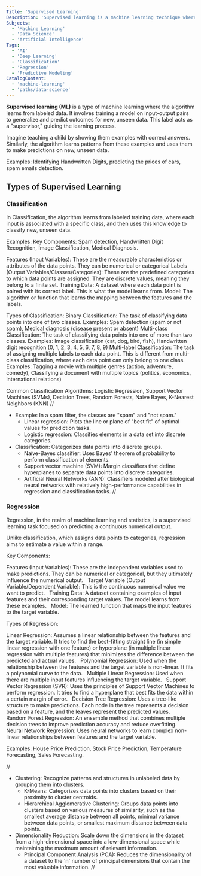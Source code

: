 ```yaml
---
Title: 'Supervised Learning'
Description: 'Supervised learning is a machine learning technique where algorithms learn from labeled data to make predictions.'
Subjects:
  - 'Machine Learning'
  - 'Data Science'
  - 'Artificial Intelligence'
Tags:
  - 'AI'
  - 'Deep Learning'
  - 'Classification'
  - 'Regression'
  - 'Predictive Modeling'
CatalogContent:
  - 'machine-learning'
  - 'paths/data-science'
---
```


**Supervised learning (ML)** is a type of machine learning where the algorithm learns from labeled data. It involves training a model on input-output pairs to generalize and predict outcomes for new, unseen data. This label acts as a "supervisor," guiding the learning process.

Imagine teaching a child by showing them examples with correct answers. Similarly, the algorithm learns patterns from these examples and uses them to make predictions on new, unseen data.

Examples: Identifying Handwritten Digits, predicting the prices of cars, spam emails detection.

## Types of Supervised Learning

### Classification

In Classification, the algorithm learns from labeled training data, where each input is associated with a specific class, and then uses this knowledge to classify new, unseen data.

Examples:
Key Components: Spam detection, Handwritten Digit Recognition, Image Classification, Medical Diagnosis.

Features (Input Variables): These are the measurable characteristics or attributes of the data points. They can be numerical or categorical
Labels (Output Variables/Classes/Categories): These are the predefined categories to which data points are assigned. They are discrete values, meaning they belong to a finite set.
Training Data: A dataset where each data point is paired with its correct label. This is what the model learns from.
Model: The algorithm or function that learns the mapping between the features and the labels.

Types of Classification:
Binary Classification: The task of classifying data points into one of two classes.
Examples: Spam detection (spam or not spam), Medical diagnosis (disease present or absent)
Multi-class Classification: The task of classifying data points into one of more than two classes.
Examples: Image classification (cat, dog, bird, fish), Handwritten digit recognition (0, 1, 2, 3, 4, 5, 6, 7, 8, 9)
Multi-label Classification: The task of assigning multiple labels to each data point. This is different from multi-class classification, where each data point can only belong to one class.
Examples: Tagging a movie with multiple genres (action, adventure, comedy), Classifying a document with multiple topics (politics, economics, international relations)

Common Classification Algorithms: Logistic Regression, Support Vector Machines (SVMs), Decision Trees, Random Forests, Naive Bayes, K-Nearest Neighbors (KNN)
//

- Example: In a spam filter, the classes are "spam" and "not spam."
  - Linear regression: Plots the line or plane of "best fit" of optimal values for prediction tasks.
  - Logistic regression: Classifies elements in a data set into discrete categories.
- Classification: Categorizes data points into discrete groups.
  - Naïve-Bayes classifier: Uses Bayes' theorem of probability to perform classification of elements.
  - Support vector machine (SVM): Margin classifiers that define hyperplanes to separate data points into discrete categories.
  - Artificial Neural Networks (ANN): Classifiers modeled after biological neural networks with relatively high-performance capabilities in regression and classification tasks.
    //

### Regression

Regression, in the realm of machine learning and statistics, is a supervised learning task focused on predicting a continuous numerical output.

Unlike classification, which assigns data points to categories, regression aims to estimate a value within a range.

Key Components:

Features (Input Variables): These are the independent variables used to make predictions. They can be numerical or categorical, but they ultimately influence the numerical output.  
Target Variable (Output Variable/Dependent Variable): This is the continuous numerical value we want to predict.  
Training Data: A dataset containing examples of input features and their corresponding target values. The model learns from these examples.  
Model: The learned function that maps the input features to the target variable.

Types of Regression:

Linear Regression: Assumes a linear relationship between the features and the target variable. It tries to find the best-fitting straight line (in simple linear regression with one feature) or hyperplane (in multiple linear regression with multiple features) that minimizes the difference between the predicted and actual values.  
Polynomial Regression: Used when the relationship between the features and the target variable is non-linear. It fits a polynomial curve to the data.  
Multiple Linear Regression: Used when there are multiple input features influencing the target variable.  
Support Vector Regression (SVR): Uses the principles of Support Vector Machines to perform regression. It tries to find a hyperplane that best fits the data within a certain margin of error.  
Decision Tree Regression: Uses a tree-like structure to make predictions. Each node in the tree represents a decision based on a feature, and the leaves represent the predicted values.  
Random Forest Regression: An ensemble method that combines multiple decision trees to improve prediction accuracy and reduce overfitting.  
Neural Network Regression: Uses neural networks to learn complex non-linear relationships between features and the target variable.

Examples: House Price Prediction, Stock Price Prediction, Temperature Forecasting, Sales Forecasting.

//

- Clustering: Recognize patterns and structures in unlabeled data by grouping them into clusters.
  - K-Means: Categorizes data points into clusters based on their proximity to cluster centroids.
  - Hierarchical Agglomerative Clustering: Groups data points into clusters based on various measures of similarity, such as the smallest average distance between all points, minimal variance between data points, or smallest maximum distance between data points.
- Dimensionality Reduction: Scale down the dimensions in the dataset from a high-dimensional space into a low-dimensional space while maintaining the maximum amount of relevant information.
  - Principal Component Analysis (PCA): Reduces the dimensionality of a dataset to the 'n' number of principal dimensions that contain the most valuable information.
    //
